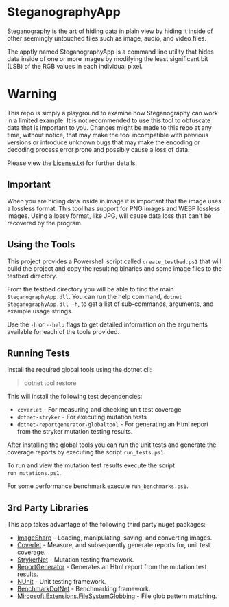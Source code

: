 SteganographyApp
=====

Steganography is the art of hiding data in plain view by hiding it inside of other seemingly untouched files such as image, audio, and video files.

The apptly named SteganographyApp is a command line utility that hides data inside of one or more images by modifying the least significant bit (LSB) of the RGB values in each individual pixel.

Warning
=====
This repo is simply a playground to examine how Steganography can work in a limited example. It is not recommended to use this tool to obfuscate data that is important to you. Changes might be made to this repo at any time, without notice, that may make the tool incompatible with previous versions or introduce unknown bugs that may make the encoding or decoding process error prone and possibly cause a loss of data.

Please view the [License.txt](./License.txt) for further details.

Important
---
When you are hiding data inside in image it is important that the image uses a lossless format. This tool has support for PNG images and WEBP lossless images. Using a lossy format, like JPG, will cause data loss that can't be recovered by the program.

Using the Tools
---
This project provides a Powershell script called `create_testbed.ps1` that will build the project and copy the resulting binaries and some image
files to the testbed directory.

From the testbed directory you will be able to find the main `SteganographyApp.dll`. You can run the help command, `dotnet SteganographyApp.dll -h`,
to get a list of sub-commands, arguments, and example usage strings.

Use the `-h` or `--help` flags to get detailed information on the arguments available for each of the tools provided.

Running Tests
---
Install the required global tools using the dotnet cli:

> dotnet tool restore

This will install the following test dependencies:
* `coverlet` - For measuring and checking unit test coverage
* `dotnet-stryker` - For executing mutation tests
* `dotnet-reportgenerator-globaltool` - For generating an Html report from the stryker mutation testing results.

After installing the global tools you can run the unit tests and generate the coverage reports by executing the script `run_tests.ps1`.

To run and view the mutation test results execute the script `run_mutations.ps1`.

For some performance benchmark execute `run_benchmarks.ps1`.

3rd Party Libraries
---

This app takes advantage of the following third party nuget packages:

* [ImageSharp](https://github.com/JimBobSquarePants/ImageSharp) - Loading, manipulating, saving, and converting images.
* [Coverlet](https://github.com/tonerdo/coverlet) - Measure, and subsequently generate reports for, unit test coverage.
* [StrykerNet](https://github.com/stryker-mutator/stryker-net) - Mutation testing framework.
* [ReportGenerator](https://github.com/danielpalme/ReportGenerator) - Generates an Html report from the mutation test results.
* [NUnit](https://github.com/nunit/nunit) - Unit testing framework.
* [BenchmarkDotNet](https://github.com/dotnet/BenchmarkDotNet) - Benchmarking framework.
* [Mircosoft.Extensions.FileSystemGlobbing](https://docs.microsoft.com/en-us/dotnet/core/extensions/file-globbing) - File glob pattern matching.
